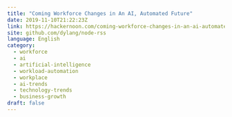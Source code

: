 ```yaml
---
title: "Coming Workforce Changes in An AI, Automated Future"
date: 2019-11-10T21:22:23Z
link: https://hackernoon.com/coming-workforce-changes-in-an-ai-automated-future-mtr2gew?source=rss&utm_medium=RSS&utm_source=news.12bit.vn
site: github.com/dylang/node-rss
language: English
category:
  - workforce
  - ai
  - artificial-intelligence
  - workload-automation
  - workplace
  - ai-trends
  - technology-trends
  - business-growth
draft: false
---
```

